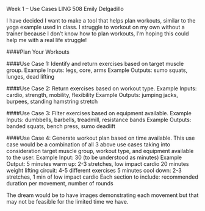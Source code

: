 Week 1 – Use Cases
LING 508
Emily Delgadillo

I have decided I want to make a tool that helps plan workouts, similar to the yoga example used in
class. I struggle to workout on my own without a trainer because I don’t know how to plan workouts,
I’m hoping this could help me with a real life struggle!

####Plan Your Workouts

####Use Case 1: Identify and return exercises based on target muscle group.
Example Inputs: legs, core, arms
Example Outputs: sumo squats, lunges, dead lifting

####Use Case 2: Return exercises based on workout type.
Example Inputs: cardio, strength, mobility, flexibility
Example Outputs: jumping jacks, burpees, standing hamstring stretch

####Use Case 3: Filter exercises based on equipment available.
Example Inputs: dumbbells, barbells, treadmill, resistance bands
Example Outputs: banded squats, bench press, sumo deadlift

####Use Case 4: Generate workout plan based on time available.
This use case would be a combination of all 3 above use cases taking into consideration target muscle
group, workout type, and equipment available to the user.
Example Input: 30 (to be understood as minutes)
Example Output:
5 minutes warm up: 2-3 stretches, low impact cardio
20 minutes weight lifting circuit: 4-5 different exercises
5 minutes cool down: 2-3 stretches, 1 min of low impact cardio
Each section to include: recommended duration per movement, number of rounds

The dream would be to have images demonstrating each movement but that may not be feasible for the
limited time we have.